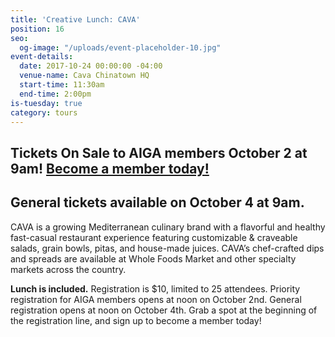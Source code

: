 ```yaml
---
title: 'Creative Lunch: CAVA'
position: 16
seo:
  og-image: "/uploads/event-placeholder-10.jpg"
event-details:
  date: 2017-10-24 00:00:00 -04:00
  venue-name: Cava Chinatown HQ
  start-time: 11:30am
  end-time: 2:00pm
is-tuesday: true
category: tours
---
```


## Tickets On Sale to AIGA members October 2 at 9am! [Become a member today!](https://dc.aiga.org/membership/membership-rates/)

## General tickets available on October 4 at 9am.

CAVA is a growing Mediterranean culinary brand with a flavorful and healthy fast-casual restaurant experience featuring customizable &amp; craveable salads, grain bowls, pitas, and house-made juices. CAVA’s chef-crafted dips and spreads are available at Whole Foods Market and other specialty markets across the country. 

**Lunch is included.** Registration is $10, limited to 25 attendees. Priority registration for AIGA members opens at noon on October 2nd. General registration opens at noon on October 4th. Grab a spot at the beginning of the registration line, and sign up to become a member today!